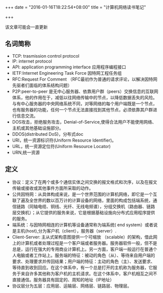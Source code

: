 +++
date = "2016-01-16T18:22:54+08:00"
title = "计算机网络读书笔记"

+++

该文章可能会一直更新

## 名词简称

- TCP: trasmission control protocol
- IP: internet protocol
- API: application programming interface 应用程序编程接口
- IETF:Internet Engineering Task Force 因特网工程任务组
- RFC:Request For Comment （RFC最初作为普通的请求评论，以解决因特网先驱者们面临的体系结构问题）
- P2P:peer-to-peer 是无中心服务器、依靠用户群（peers）交换信息的互联网体系，他的作用在于，减低以往网络传输中的节点，以降低数据丢失的风险。与有中心服务器的中央网络系统不同，对等网络的每个用户端既是一个节点，也有服务器的功能，任何一个节点无法直接找到其他节点，必须依靠其户群进行信息交流。
- DOS攻击，拒绝服务攻击，Denial-of-Service,使得合法用户不能使用网络、主机或其他基础设施部分。
- DDOS(distributed DoS)，分布式doc
- URI，统一资源标识符(Uniform Resource Identifier)。
- URL，统一资源定位符(Uniform Resource Locator)
- URN,统一资源


## 定义

- 协议：定义了在两个或多个通信实体之间交换的报文格式和次序，以及在报文传输或接收或其他事件方面所采取的动作。
- 公共因特网：从具体构成来说，是一个世界范围的计算机网络，即它是一个互联了遍及全世界的数以百万计的计算设备的网络，里面的构成包括端系统，通信链路（同轴电缆、铜线、光纤、无线电频谱），分组交换机（路由器、链路层交换机）；从它提供的服务来说，它是根据基础设施向分布式应用程序提供的服务。
- 端系统：与因特网相连的计算机等设备通常称为端系统( end system）或者说是主机(host),分为客户机（client），服务器（server）.
- Client-Server: 主从式架构意图提供一个可缩放 （scalable）的架构，借此网上的计算机或者处理过程是一个客户端或者服务器。服务器软件一般，但不是总是，运行在强大的专用商业计算机上。另一方面，客户端一般运行在普通个人电脑或者工作站上。服务端的特征：被动的角色（从）、等待来自用户端的要求、处理要求并传回结果；用户端的特征：主动的角色（主）、发送要求、等待直到收到回应。在这个体系中，有一个总是打开的主机称为服务器，它服务于来自许多其他称为客户机的主机请求。在这个体系中，客户机相互之间不直接通信。服务器具有固定的、周知的地址（IP地址）
- 协议层分为五层：应用层、运输层、网络层、链路层、物理层。



